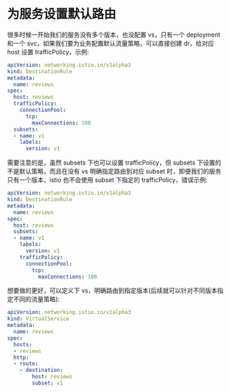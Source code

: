 # 为服务设置默认路由

很多时候一开始我们的服务没有多个版本，也没配置 vs，只有一个 deployment 和一个 svc，如果我们要为业务配置默认流量策略，可以直接创建 dr，给对应 host 设置 trafficPolicy，示例:

```yaml
apiVersion: networking.istio.io/v1alpha3
kind: DestinationRule
metadata:
  name: reviews
spec:
  host: reviews
  trafficPolicy:
    connectionPool:
      tcp:
        maxConnections: 100
  subsets:
  - name: v1
    labels:
      version: v1
```

需要注意的是，虽然 subsets 下也可以设置 trafficPolicy，但 subsets 下设置的不是默认策略，而且在没有 vs 明确指定路由到对应 subset 时，即便我们的服务只有一个版本，istio 也不会使用 subset 下指定的 trafficPolicy，错误示例:

```yaml
apiVersion: networking.istio.io/v1alpha3
kind: DestinationRule
metadata:
  name: reviews
spec:
  host: reviews
  subsets:
  - name: v1
    labels:
      version: v1
    trafficPolicy:
      connectionPool:
        tcp:
          maxConnections: 100
```

想要做的更好，可以定义下 vs，明确路由到指定版本(后续就可以针对不同版本指定不同的流量策略):

```yaml
apiVersion: networking.istio.io/v1alpha3
kind: VirtualService
metadata:
  name: reviews
spec:
  hosts:
  - reviews
  http:
  - route:
    - destination:
        host: reviews
        subset: v1
```